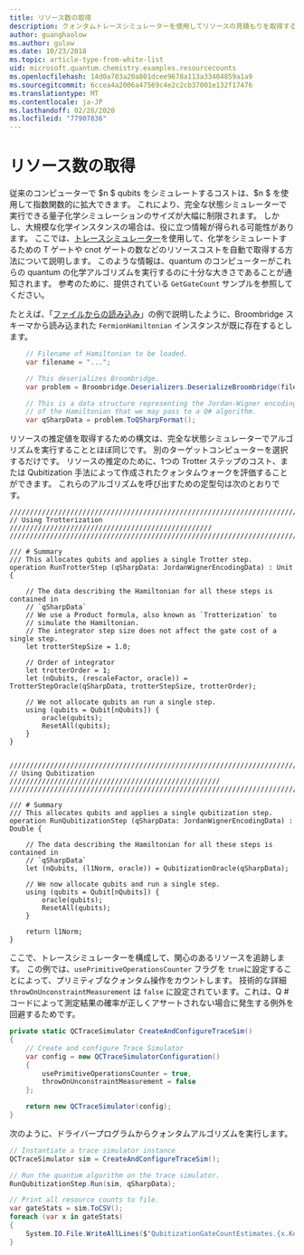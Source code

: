 ```yaml
---
title: リソース数の取得
description: クォンタムトレースシミュレーターを使用してリソースの見積もりを取得する方法について説明します。
author: guanghaolow
ms.author: gulow
ms.date: 10/23/2018
ms.topic: article-type-from-white-list
uid: microsoft.quantum.chemistry.examples.resourcecounts
ms.openlocfilehash: 14d0a703a20a801dcee9678a113a33404859a1a9
ms.sourcegitcommit: 6ccea4a2006a47569c4e2c2cb37001e132f17476
ms.translationtype: MT
ms.contentlocale: ja-JP
ms.lasthandoff: 02/28/2020
ms.locfileid: "77907836"
---
```

# <a name="obtaining-resource-counts"></a>リソース数の取得

従来のコンピューターで $n $ qubits をシミュレートするコストは、$n $ を使用して指数関数的に拡大できます。 これにより、完全な状態シミュレーターで実行できる量子化学シミュレーションのサイズが大幅に制限されます。 しかし、大規模な化学インスタンスの場合は、役に立つ情報が得られる可能性があります。 ここでは、[トレースシミュレーター](xref:microsoft.quantum.machines.qc-trace-simulator.intro)を使用して、化学をシミュレートするための T ゲートや cnot ゲートの数などのリソースコストを自動で取得する方法について説明します。 このような情報は、quantum のコンピューターがこれらの quantum の化学アルゴリズムを実行するのに十分な大きさであることが通知されます。 参考のために、提供されている `GetGateCount` サンプルを参照してください。

たとえば、「[ファイルからの読み込み](xref:microsoft.quantum.chemistry.examples.loadhamiltonian)」の例で説明したように、Broombridge スキーマから読み込まれた `FermionHamiltonian` インスタンスが既に存在するとします。 

```csharp
    // Filename of Hamiltonian to be loaded.
    var filename = "...";

    // This deserializes Broombridge.
    var problem = Broombridge.Deserializers.DeserializeBroombridge(filename).ProblemDescriptions.First();

    // This is a data structure representing the Jordan-Wigner encoding 
    // of the Hamiltonian that we may pass to a Q# algorithm.
    var qSharpData = problem.ToQSharpFormat();
```

リソースの推定値を取得するための構文は、完全な状態シミュレーターでアルゴリズムを実行することとほぼ同じです。 別のターゲットコンピューターを選択するだけです。 リソースの推定のために、1つの Trotter ステップのコスト、または Qubitization 手法によって作成されたクォンタムウォークを評価することができます。 これらのアルゴリズムを呼び出すための定型句は次のとおりです。

```qsharp
//////////////////////////////////////////////////////////////////////////
// Using Trotterization //////////////////////////////////////////////////
//////////////////////////////////////////////////////////////////////////

/// # Summary
/// This allocates qubits and applies a single Trotter step.
operation RunTrotterStep (qSharpData: JordanWignerEncodingData) : Unit {
    
    // The data describing the Hamiltonian for all these steps is contained in
    // `qSharpData`
    // We use a Product formula, also known as `Trotterization` to
    // simulate the Hamiltonian.
    // The integrator step size does not affect the gate cost of a single step.
    let trotterStepSize = 1.0;
    
    // Order of integrator
    let trotterOrder = 1;
    let (nQubits, (rescaleFactor, oracle)) = TrotterStepOracle(qSharpData, trotterStepSize, trotterOrder);
    
    // We not allocate qubits an run a single step.
    using (qubits = Qubit[nQubits]) {
        oracle(qubits);
        ResetAll(qubits);
    }
}


//////////////////////////////////////////////////////////////////////////
// Using Qubitization ////////////////////////////////////////////////////
//////////////////////////////////////////////////////////////////////////

/// # Summary
/// This allocates qubits and applies a single qubitization step.
operation RunQubitizationStep (qSharpData: JordanWignerEncodingData) : Double {
    
    // The data describing the Hamiltonian for all these steps is contained in
    // `qSharpData`
    let (nQubits, (l1Norm, oracle)) = QubitizationOracle(qSharpData);
    
    // We now allocate qubits and run a single step.
    using (qubits = Qubit[nQubits]) {
        oracle(qubits);
        ResetAll(qubits);
    }
    
    return l1Norm;
}
```

ここで、トレースシミュレーターを構成して、関心のあるリソースを追跡します。 この例では、`usePrimitiveOperationsCounter` フラグを `true`に設定することによって、プリミティブなクォンタム操作をカウントします。 技術的な詳細 `throwOnUnconstraintMeasurement` は `false` に設定されています。これは、Q # コードによって測定結果の確率が正しくアサートされない場合に発生する例外を回避するためです。

```csharp
private static QCTraceSimulator CreateAndConfigureTraceSim()
{
    // Create and configure Trace Simulator
    var config = new QCTraceSimulatorConfiguration()
    {
        usePrimitiveOperationsCounter = true,
        throwOnUnconstraintMeasurement = false
    };

    return new QCTraceSimulator(config);
}
```

次のように、ドライバープログラムからクォンタムアルゴリズムを実行します。

```csharp
// Instantiate a trace simulator instance
QCTraceSimulator sim = CreateAndConfigureTraceSim();

// Run the quantum algorithm on the trace simulator.
RunQubitizationStep.Run(sim, qSharpData);

// Print all resource counts to file.
var gateStats = sim.ToCSV();
foreach (var x in gateStats)
{
    System.IO.File.WriteAllLines($"QubitizationGateCountEstimates.{x.Key}.csv", new string[] { x.Value });
}
```